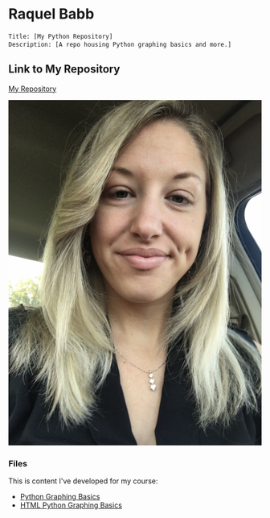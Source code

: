 # Raquel Babb

```
Title: [My Python Repository]
Description: [A repo housing Python graphing basics and more.]
```

## Link to My Repository

[My Repository](https://babbra91.github.io)

![A Photo of Me](/Pics/Selfie.jpg)

### Files

This is content I've developed for my course:

- [Python Graphing Basics](https://github.com/babbra91/babbra91.github.io/blob/master/PythonGraphs/BasicGraphAssignment.ipynb)
- [HTML Python Graphing Basics](https://github.com/babbra91/babbra91.github.io/blob/master/PythonGraphs/BasicGraphAssignment.html)

